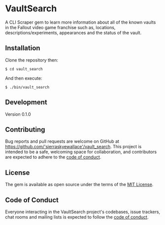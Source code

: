 # VaultSearch

A CLI Scraper gem to learn more information about all of the known vaults in the Fallout video game franchise such as, locations, descriptions/experiments, appearances and the status of the vault.

## Installation

Clone the repository then:

    $ cd vault_search

And then execute:

    $ ./bin/vault_search


## Development

Version 0.1.0

## Contributing

Bug reports and pull requests are welcome on GitHub at https://github.com/'sierraskyewallace'/vault_search. This project is intended to be a safe, welcoming space for collaboration, and contributors are expected to adhere to the [code of conduct](https://github.com/'sierraskyewallace'/vault_search/blob/master/CODE_OF_CONDUCT.md).


## License

The gem is available as open source under the terms of the [MIT License](https://opensource.org/licenses/MIT).

## Code of Conduct

Everyone interacting in the VaultSearch project's codebases, issue trackers, chat rooms and mailing lists is expected to follow the [code of conduct](https://github.com/'sierraskyewallace'/vault_search/blob/master/CODE_OF_CONDUCT.md).
